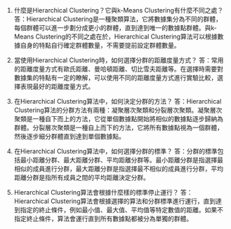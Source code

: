 1. 什麼是Hierarchical Clustering？它與k-Means Clustering有什麼不同之處？
答：Hierarchical Clustering是一種聚類算法，它將數據集分為不同的群體，每個群體可以進一步劃分成更小的群體，直到達到唯一的數據點群體。與k-Means Clustering的不同之處在於，Hierarchical Clustering算法可以根據數據自身的特點自行確定群體數量，不需要提前設定群體數量。

2. 當使用Hierarchical Clustering時，如何選擇分群的距離度量方式？
答：常用的距離度量方式有歐氏距離、曼哈頓距離、切比雪夫距離等。在選擇時需要對數據集的特點有一定的瞭解，可以使用不同的距離度量方式進行實驗比較，選擇表現最好的距離度量方式。

3. 在Hierarchical Clustering算法中，如何決定分群的方法？
答：Hierarchical Clustering算法的分群方法有兩種：凝聚層次聚類和分裂層次聚類。凝聚層次聚類是一種自下而上的方法，它從單個數據點開始將相似的數據點逐步歸納為群體。分裂層次聚類是一種自上而下的方法，它將所有數據點視為一個群體，然後逐步細分群體直到達到單個數據點。

4. 在Hierarchical Clustering算法中，如何選擇分群的標準？
答：分群的標準包括最小距離分群、最大距離分群、平均距離分群等。最小距離分群是指選擇最相似的成員進行分群，最大距離分群是指選擇最不相似的成員進行分群，平均距離分群是指所有成員之間的平均距離決定分群。

5. Hierarchical Clustering算法會根據什麼樣的標準停止運行？
答：Hierarchical Clustering算法會根據選擇的算法和分群標準進行運行，直到達到指定的終止條件，例如最小值、最大值、平均值等特定數值的距離。如果不指定終止條件，算法會運行直到所有數據點都被分為單獨的群體。